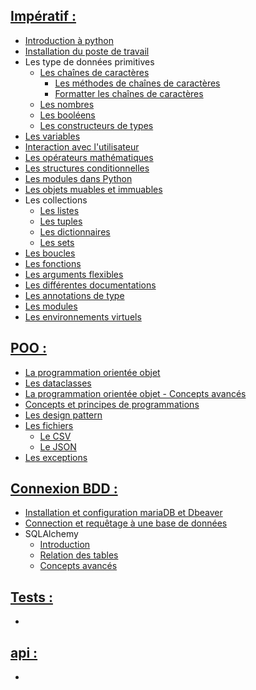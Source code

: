 ## <u>Impératif :</u>

- [Introduction à python](0.%20Introduction%20à%20python.md)
- [Installation du poste de travail](1.%20Installation%20du%20poste%20de%20travail.md)
- Les type de données primitives
	- [Les chaînes de caractères](2.%20Les%20chaînes%20de%20caractères.md)
		- [Les méthodes de chaînes de caractères](8.%20Les%20méthodes%20de%20chaînes%20de%20caractères.md)
		- [Formatter les chaînes de caractères](10.%20Formatter%20les%20chaînes%20de%20caractères.md)
	- [Les nombres](3.%20Les%20nombres.md)
	- [Les booléens](4.%20Les%20booléens.md)
	- [Les constructeurs de types](5.%20Les%20constructeurs%20de%20types.md)
- [Les variables](Cours/a.%20Impératif/6.%20Les%20variables.md)
- [Interaction avec l'utilisateur](7.%20Interaction%20avec%20l'utilisateur.md)
- [Les opérateurs mathématiques](9.%20Les%20opérateurs%20mathématiques.md)
- [Les structures conditionnelles](Cours/a.%20Impératif/11.%20Les%20structures%20conditionnelles.md)
- [Les modules dans Python](12.%20Les%20modules%20standards%20de%20Python.md)
- [Les objets muables et immuables](14.%20Les%20objets%20muables%20et%20immuables.md)
- Les collections
	- [Les listes](Cours/a.%20Impératif/13.%20Les%20listes.md)
	- [Les tuples](15.%20Les%20tuples.md)
	- [Les dictionnaires](Cours/a.%20Impératif/17.%20Les%20dictionnaires.md)
	- [Les sets](Cours/a.%20Impératif/18.%20Les%20sets.md)
- [Les boucles](Cours/a.%20Impératif/16.%20Les%20boucles.md)
- [Les fonctions](Cours/a.%20Impératif/19.%20Les%20fonctions.md)
- [Les arguments flexibles](20.%20Les%20arguments%20flexibles.md)
- [Les différentes documentations](21.%20Les%20différentes%20documentations.md)
- [Les annotations de type](22.%20Les%20annotations%20de%20type.md)
- [Les modules](23.%20Les%20modules.md)
- [Les environnements virtuels](24.%20Les%20environnements%20virtuels.md)

## <u>POO :</u>

- [La programmation orientée objet](1.%20La%20programmation%20orientée%20objet%20-%20Introduction.md)
- [Les dataclasses](2.%20Les%20Dataclasses.md)
- [La programmation orientée objet - Concepts avancés](3.%20La%20programmation%20orientée%20objet%20-%20Concepts%20avancés.md)
- [Concepts et principes de programmations](5.%20Concepts%20et%20principes%20de%20programmation.md)
- [Les design pattern](6.%20Les%20design%20pattern.md)
- [Les fichiers](7.%20Les%20fichiers.md)
	- [Le CSV](8.%20Le%20CSV.md)
	- [Le JSON](9.%20Le%20JSON.md)
- [Les exceptions](10.%20Les%20exceptions.md)

## <u>Connexion BDD :</u>

- [Installation et configuration mariaDB et Dbeaver](Cours/c.%20Connexion%20BDD/1.%20Installation%20et%20configuration%20mariaDB%20et%20Dbeaver.md)
- [Connection et requêtage à une base de données](Cours/c.%20Connexion%20BDD/2.%20Connection%20et%20requêtage%20à%20une%20base%20de%20données.md)
- SQLAlchemy
	- [Introduction](Cours/c.%20Connexion%20BDD/3.%20SQLAlchemy%20-%20Introduction.md)
	- [Relation des tables](Cours/c.%20Connexion%20BDD/4.%20SQLAlchemy%20-%20Relation%20des%20tables.md)
	- [Concepts avancés](Cours/c.%20Connexion%20BDD/5.%20SQLAlchemy%20-%20Concepts%20avancés.md)

## <u>Tests :</u>

- 
## <u>api :</u>

- 